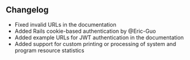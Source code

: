 
## Changelog

- Fixed invalid URLs in the documentation
- Added Rails cookie-based authentication by @Eric-Guo
- Added example URLs for JWT authentication in the documentation
- Added support for custom printing or processing of system and program resource statistics
